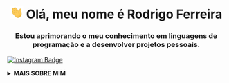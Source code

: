 <h1 align="center">
  <img src="https://raw.githubusercontent.com/rodriaum/rodriaum/master/assets/wave.gif" width="30px"> Olá, meu nome é Rodrigo Ferreira
</h1>

<h3 align="center">Estou aprimorando o meu conhecimento em linguagens de programação e a desenvolver projetos pessoais.</h3>
<!--
<p align="center">
  <a href="https://linkedin.com/in/rodriaum/" target="_blank">
    <img src="https://img.shields.io/badge/-rodriaum-blue?style=for-the-badge&logo=Linkedin&logoColor=white&link=https://linkedin.com/in/rodriaum/" alt="Linkedin Badge">
  </a>
  <a href="https://twitter.com/rodriaum" target="_blank">
    <img src="https://img.shields.io/badge/rodriaum-1ca0f1?style=for-the-badge&logo=twitter&logoColor=white&link=https://twitter.com/rodriaum" alt="Twitter Badge">
  </a>
-->
  <a href="https://instagram.com/rodriaum/" target="_blank">
    <img src="https://img.shields.io/badge/-rodriaum-E1306C?style=for-the-badge&logo=Instagram&logoColor=white&link=https://instagram.com/rodriaum/" alt="Instagram Badge">
  </a>
</p>

<details>
  <summary><strong>MAIS SOBRE MIM</strong></summary>

  ![Rodrigo Ferreira's GitHub Stats](https://github-readme-stats.vercel.app/api?username=rodriaum&show_icons=true&icon_color=141414&bg_color=ffffff&hide_border=true&line_height=25&text_color=141414)

<img src="https://media.giphy.com/media/RhwkGhrlj3NVSOxWSN/giphy.gif" height="30"> <em><b>Visitar o meu perfil <a target="_blank" href="https://gitprofilee.netlify.app/user?id=rodriaum"><strong> aqui!</strong></a> Fique à vontade para fazê-lo ;)</b> </em>
